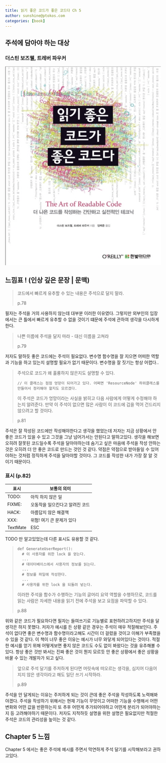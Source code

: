 ```yaml
---
title: 읽기 좋은 코드가 좋은 코드다 Ch 5
author: sunshine@ptokos.com
categories: [book]
---
```


## 주석에 담아야 하는 대상


### 더스틴 보즈웰, 트레버 파우커
![Alt text](/assets/img/book/읽기좋은코드가좋은코드다/cover.png)

## 느낌표 ! (인상 깊은 문장 | 문맥)
> 코드에서 빠르게 유추할 수 있는 내용은 주석으로 달지 말라.
> 
> p.78

필자는 주석을 거의 사용하지 않는데 대부분 이러한 이유였다. 그렇지만 외부인의 입장에서는 큰 틀에서 빠르게 유추할 수 없을 것이기 떄문에 주석에 관하여 생각을 다시하게 한다.

> 나쁜 이름에 주석을 달지 마라 - 대신 이름을 고쳐라
> 
> p.79

저자도 말하듯 좋은 코드에는 주석이 필요없다. 변수명 함수명을 잘 지으면 어떠한 역할과 기능을 하고 있는지 설명할 필요가 없기 때문이다.
변수명을 잘 짓기는 항상 어렵다..

> 주석으로 코드가 왜 훌륭하지 않은지도 설명할 수 있다.
> ```
> // 이 클래스는 점점 엉망이 되어가고 있다. 어쩌면 'ResourceNode' 하위클래스를 만들어서 정리해야 할지도 모르겠다.
>  ```
> 이 주석은 코드가 엉망이라는 사실을 밝히고 다음 사람에게 어떻게 수정해야 하는지 알려준다.
> 만약 이 주석이 없으면 많은 사람이 이 코드에 겁을 먹어 건드리지 않으려고 할 것이다.
> 
> p.81

주석은 잘 작성된 코드에만 작성해야한다고 생각을 했었는데 저자는 지금 상황에서 안 좋은 코드가 있을 수 있고 그것을 그냥 넘어가서는 안된다고 말하고있다. 
생각을 해보면 오히려 잘못된 코드일수록 주석을 달아야하는데 숨기고 싶은 마음에 주석을 작성 안하는 것은 오히려 더 안 좋은 코드로 만드는 것인 것 같다.
약점은 약점으로 받아들일 수 있어야하는 것처럼 정직하게 주석을 달아야할 것이다. 그 코드를 작성한 내가 가장 잘 알 것이기 때문이다.

### 표시 (p.82)

| 표시       | 보통의 의미            |
|----------|-------------------|
| TODO:    | 아직 하지 않은 일        |
| FIXME:   | 오동작을 일으킨다고 알려진 코드 |
| HACK:    | 아름답지 않은 해결책       |
| XXX:     | 위험! 여기 큰 문제가 있다   |
| TextMate | ESC               |

TODO 만 알고있었는데 다른 표시도 유용할 것 같다.

> ```
> def GenerateUserReport():
>   # 이 사용자를 위한 lock 을 얻는다.
>   ...
>   # 데이터베이스에서 사용자의 정보를 읽는다.
>   ...
>   # 정보를 파일에 작성한다.
>   ...
>   # 사용자를 위한 lock 을 되돌려 넣는다.
> ```
> 
> 이러한 주석을 함수가 수행하는 기능의 글머리 요약 역할을 수행하므로, 
> 코드를 읽는 사람은 자세한 내용을 읽기 전에 주석을 보고 요점을 파악할 수 있다.
> 
> p.88

위와 같은 코드가 필요하다면 필자는 들여쓰기로 기능별로 표현하려고하지만 주석을 달 생각은 하지 못했다.
저자가 예시를 든 상황 같은 경우는 주석이 매우 적절해보인다. 주석이 없다면 좋은 변수명과 함수명이라고해도 시간이 더 걸렸을 것이고 이해가 부족했을 수 있을 것 같다.
이 책이 너무 좋은 이유는 예시가 너무 와닿게 되어있다는 것이다. 적절한 예시를 얻기 위해 어떻게보면 좋지 않은 코드도 수도 없이 봐왔다는 것을 유추해볼 수 있다.
항상 좋은 것만 봐서는 진짜 좋은 것이 뭔지 모르듯 안 좋은 상황에서 좋은 상황을 바꿀 수 있는 개발자가 되고 싶다.

> 앞으로 주석 달기를 주저하게 된다면 머릿속에 떠오르는 생각을,
> 심지어 다음어지지 않은 생각이라고 해도 일단 쓰기 시작하라.
> 
> p.89

주석을 안 달게되는 이유는 주저하게 되는 것이 큰데 좋은 주석을 작성하도록 노력해봐야겠다.
주석을 작성하기 위해서는 현재 기능이 무엇이고 어떠한 기능을 수행해서 어떤 변화와 어떤 값을 반환하는지 또 추후 어떤게 추가되어야하고 어떤게 분리가 되어야하는지 등 고려해야하기 때문이다.
저자도 지적하듯 설명을 위한 설명은 필요없지만 적절한 주석은 코드의 관리성을 높이는 것 같다.

## Chapter 5 느낌
Chapter 5 에서는 좋은 주석에 예시를 주면서 막연하게 주석 달기를 시작해보라고 권하고있다.


